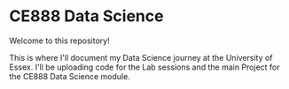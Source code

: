 # CE888 Data Science

Welcome to this repository!

This is where I'll document my Data Science journey at the University of Essex.
I'll be uploading code for the Lab sessions and the main Project for the CE888 Data Science module.

